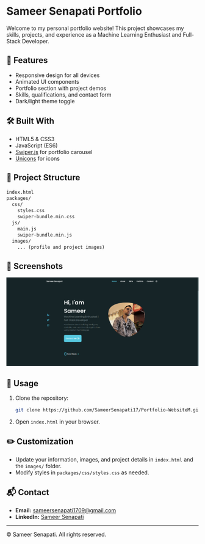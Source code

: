 # Sameer Senapati Portfolio

Welcome to my personal portfolio website! This project showcases my skills, projects, and experience as a Machine Learning Enthusiast and Full-Stack Developer.

## 🚀 Features
- Responsive design for all devices
- Animated UI components
- Portfolio section with project demos
- Skills, qualifications, and contact form
- Dark/light theme toggle



## 🛠️ Built With
- HTML5 & CSS3
- JavaScript (ES6)
- [Swiper.js](https://swiperjs.com/) for portfolio carousel
- [Unicons](https://iconscout.com/unicons) for icons

## 📁 Project Structure
```
index.html
packages/
  css/
    styles.css
    swiper-bundle.min.css
  js/
    main.js
    swiper-bundle.min.js
  images/
    ... (profile and project images)
```

## 📸 Screenshots
![Portfolio Screenshot](./packages/images/image-1753647875616.png)

## 📄 Usage
1. Clone the repository:
   ```sh
   git clone https://github.com/SameerSenapati17/Portfolio-WebsiteM.git
   ```
2. Open `index.html` in your browser.

## ✏️ Customization
- Update your information, images, and project details in `index.html` and the `images/` folder.
- Modify styles in `packages/css/styles.css` as needed.

## 📬 Contact
- **Email:** sameersenapati1709@gmail.com
- **LinkedIn:** [Sameer Senapati](https://www.linkedin.com/in/sameer-senapati-759b0528a/)

---
© Sameer Senapati. All rights reserved.
